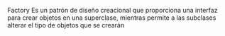 Factory
Es un patrón de diseño creacional que proporciona una interfaz 
para crear objetos en una superclase, mientras permite a las subclases 
alterar el tipo de objetos que se crearán
